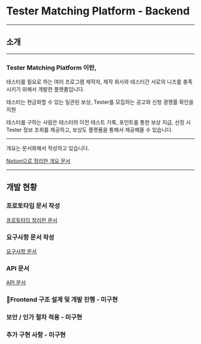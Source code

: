 # Tester Matching Platform - Backend

---

## 소개

---

### Tester Matching Platform 이란,

테스터를 필요로 하는 여러 프로그램 제작자, 제작 회사와 테스터간 서로의 니즈를 충족시키기 위해서 개발한 플랫폼입니다.

테스터는 현금화할 수 있는 일관된 보상, Tester를 모집하는 공고와 신청 경쟁률 확인을 지원

테스터를 구하는 사람은 테스터의 이전 테스트 기록, 포인트를 통한 보상 지급, 선정 시 Tester 정보 조희를 제공하고, 보상도 플랫폼을 통해서 제공해줄 수 있습니다.

---

개요는 문서화해서 작성하고 있습니다.

[Notion으로 정리한 개요 문서](https://www.notion.so/kukjun/6378aad79254427b9b95f8a842eb17bc)

---

## 개발 현황

### 프로토타입 문서 작성

 [프로토타입 정리한 문서](https://www.notion.so/kukjun/Prototype-f491e6edd8c04ffaa56b3872a3248536)

### 요구사항 문서 작성

[요구사항 문서](https://www.notion.so/kukjun/d696548da742483a9dec0fed9951900f)

### API 문서

[API 문서](https://www.notion.so/kukjun/API-ac017f3405604a1ca63614e471f9db14)

### Frontend 구조 설계 및 개발 진행 - 미구현

### 보안 / 인가 절차 적용 - 미구현

### 추가 구현 사항 - 미구현
